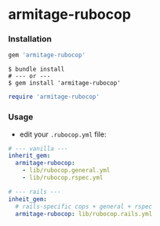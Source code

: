 # armitage-rubocop

### Installation
```ruby
gem 'armitage-rubocop'
```

```shell
$ bundle install
# --- or ---
$ gem install 'armitage-rubocop'
```

```ruby
require 'armitage-rubocop'
```

### Usage

- edit your `.rubocop.yml` file:

```yaml
# --- vanilla ---
inherit_gem:
  armitage-rubocop:
    - lib/rubocop.general.yml
    - lib/rubocop.rspec.yml
```

```yaml
# --- rails ---
inheit_gem:
  # rails-specific cops + general + rspec
  armitage-rubocop: lib/rubocop.rails.yml
```
